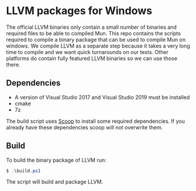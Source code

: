 # LLVM packages for Windows

The official LLVM binaries only contain a small number of binaries and required files to be able to
compiled Mun. This repo contains the scripts required to compile a binary package that can be used
to compile Mun on windows. We compile LLVM as a separate step because it takes a very long time to
compile and we want quick turnarounds on our tests. Other platforms do contain fully featured LLVM
binaries so we can use those there.

## Dependencies

- A version of Visual Studio 2017 and Visual Studio 2019 must be installed
- cmake
- 7z

The build script uses [Scoop](https://scoop.sh/) to install some required dependencies. If you
already have these dependencies scoop will not overwrite them.

## Build

To build the binary package of LLVM run:

```powershell
$ .\build.ps1
```

The script will build and package LLVM.
